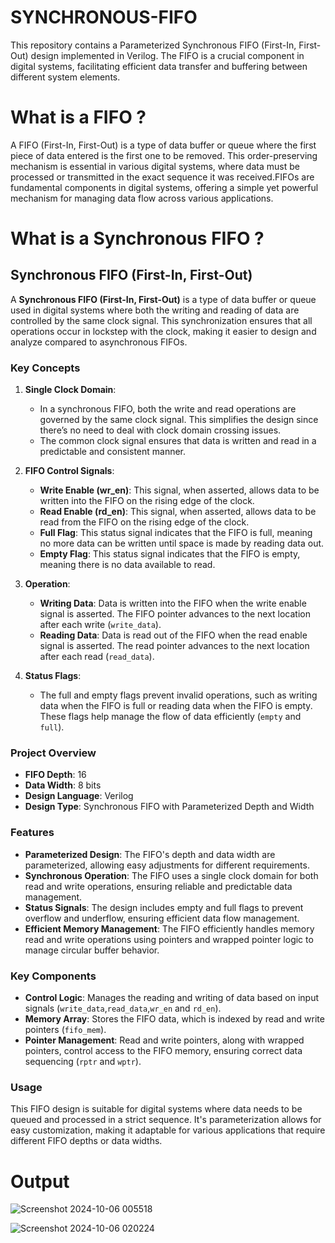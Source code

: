 # SYNCHRONOUS-FIFO
This repository contains a Parameterized Synchronous FIFO (First-In, First-Out) design implemented in Verilog. The FIFO is a crucial component in digital systems, facilitating efficient data transfer and buffering between different system elements.
# What is a FIFO ? 
A FIFO (First-In, First-Out) is a type of data buffer or queue where the first piece of data entered is the first one to be removed. This order-preserving mechanism is essential in various digital systems, where data must be processed or transmitted in the exact sequence it was received.FIFOs are fundamental components in digital systems, offering a simple yet powerful mechanism for managing data flow across various applications.

# What is a Synchronous FIFO ?
## Synchronous FIFO (First-In, First-Out)

A **Synchronous FIFO (First-In, First-Out)** is a type of data buffer or queue used in digital systems where both the writing and reading of data are controlled by the same clock signal. This synchronization ensures that all operations occur in lockstep with the clock, making it easier to design and analyze compared to asynchronous FIFOs.

### Key Concepts

1. **Single Clock Domain**:
   - In a synchronous FIFO, both the write and read operations are governed by the same clock signal. This simplifies the design since there’s no need to deal with clock domain crossing issues.
   - The common clock signal ensures that data is written and read in a predictable and consistent manner.

2. **FIFO Control Signals**:
   - **Write Enable (wr_en)**: This signal, when asserted, allows data to be written into the FIFO on the rising edge of the clock.
   - **Read Enable (rd_en)**: This signal, when asserted, allows data to be read from the FIFO on the rising edge of the clock.
   - **Full Flag**: This status signal indicates that the FIFO is full, meaning no more data can be written until space is made by reading data out.
   - **Empty Flag**: This status signal indicates that the FIFO is empty, meaning there is no data available to read.

3. **Operation**:
   - **Writing Data**: Data is written into the FIFO when the write enable signal is asserted. The FIFO pointer advances to the next location after each write (`write_data`).
   - **Reading Data**: Data is read out of the FIFO when the read enable signal is asserted. The read pointer advances to the next location after each read (`read_data`).

4. **Status Flags**:
   - The full and empty flags prevent invalid operations, such as writing data when the FIFO is full or reading data when the FIFO is empty. These flags help manage the flow of data efficiently (`empty` and `full`).

### Project Overview

- **FIFO Depth**: 16 
- **Data Width**: 8 bits
- **Design Language**: Verilog
- **Design Type**: Synchronous FIFO with Parameterized Depth and Width

### Features

- **Parameterized Design**: The FIFO's depth and data width are parameterized, allowing easy adjustments for different requirements.
- **Synchronous Operation**: The FIFO uses a single clock domain for both read and write operations, ensuring reliable and predictable data management.
- **Status Signals**: The design includes empty and full flags to prevent overflow and underflow, ensuring efficient data flow management.
- **Efficient Memory Management**: The FIFO efficiently handles memory read and write operations using pointers and wrapped pointer logic to manage circular buffer behavior.

### Key Components

- **Control Logic**: Manages the reading and writing of data based on input signals (`write_data`,`read_data`,`wr_en` and `rd_en`).
- **Memory Array**: Stores the FIFO data, which is indexed by read and write pointers (`fifo_mem`).
- **Pointer Management**: Read and write pointers, along with wrapped pointers, control access to the FIFO memory, ensuring correct data sequencing (`rptr` and `wptr`).

### Usage

This FIFO design is suitable for digital systems where data needs to be queued and processed in a strict sequence. It's parameterization allows for easy customization, making it adaptable for various applications that require different FIFO depths or data widths.

# Output

![Screenshot 2024-10-06 005518](https://github.com/user-attachments/assets/057a85c4-e1ca-4e1b-993e-d23689ea7a42)


![Screenshot 2024-10-06 020224](https://github.com/user-attachments/assets/05ef4e08-e171-4f21-810c-90232bca10a5)


